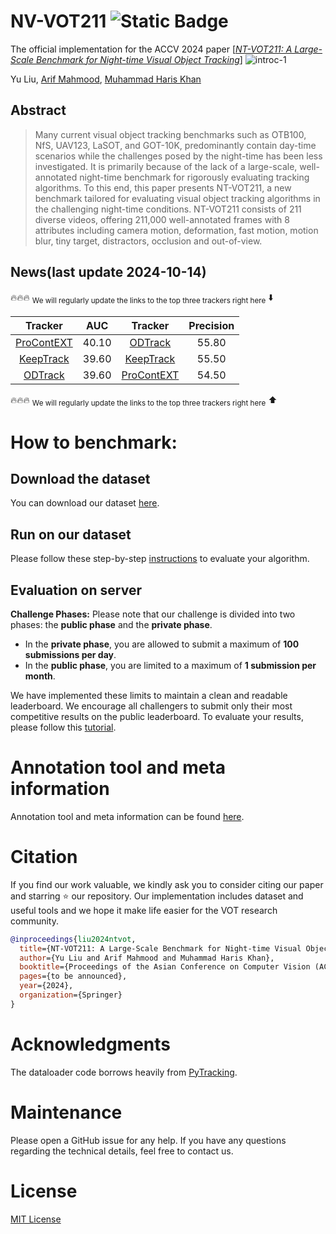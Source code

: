 # NV-VOT211 ![Static Badge](https://img.shields.io/badge/The_Most_Challenging_VOT_Benchmark-ACCV2024%20Oral-blue)


The official implementation for the ACCV 2024 paper \[[_NT-VOT211: A Large-Scale Benchmark for Night-time Visual Object Tracking_](https://arxiv.org/abs/2410.20421)\]
![introc-1](https://github.com/user-attachments/assets/1a0e046a-0153-4c6f-acf2-5ba3e0c12b19)

Yu Liu,  [Arif Mahmood](https://scholar.google.com.sg/citations?user=_e6yGs4AAAAJ&hl=en),  [Muhammad Haris Khan](https://scholar.google.com/citations?user=ZgERfFwAAAAJ&hl=en)
## Abstract
>Many current visual object tracking benchmarks such as OTB100, NfS, UAV123, LaSOT, and GOT-10K, predominantly contain day-time scenarios while the challenges posed by the night-time has been less investigated. It is primarily because of the lack of a large-scale, well-annotated night-time benchmark for rigorously evaluating tracking algorithms. To this end, this paper presents NT-VOT211, a new benchmark tailored for evaluating visual object tracking algorithms in the challenging night-time conditions.
NT-VOT211 consists of 211 diverse videos, offering 211,000 well-annotated frames with 8 attributes including camera motion, deformation, fast motion, motion blur, tiny target, distractors, occlusion and out-of-view.

## News(last update 2024-10-14) 

:fire::fire::fire: <sub>We will regularly update the links to the top three trackers right here</sub> :arrow_down:

| Tracker     | 	AUC | Tracker | Precision |
|:-----------:|:------------:|:-----------:|:-----------------:|
| [ProContEXT](https://github.com/jp-lan/procontext) | 40.10         | [ODTrack](https://github.com/GXNU-ZhongLab/ODTrack)        | 55.80              |
| [KeepTrack](https://github.com/visionml/pytracking/blob/master/pytracking/README.md#KeepTrack)| 39.60         | [KeepTrack](https://github.com/visionml/pytracking/blob/master/pytracking/README.md#KeepTrack)      | 55.50              |
| [ODTrack](https://github.com/GXNU-ZhongLab/ODTrack) | 39.60         | [ProContEXT](https://github.com/jp-lan/procontext)        | 54.50              |

:fire::fire::fire: <sub>We will regularly update the links to the top three trackers right here</sub> :arrow_up:

# How to benchmark:
## Download the dataset
You can download our dataset [here](https://zenodo.org/records/13768180?preview=1&token=eyJhbGciOiJIUzUxMiIsImlhdCI6MTcyNzA1ODYxMCwiZXhwIjozMjUwNTQwNzk5OX0.eyJpZCI6IjQwOWY4OGU3LWU3YjMtNDQ3OS1hMTAzLTg1ODBmZTI0MDkxNSIsImRhdGEiOnt9LCJyYW5kb20iOiI4NDVhMzgzNzEwZTQxZjEwZWE1ZmVhYWJkY2M4N2M4NyJ9.7LuMtijWPL-fCaTBbRpyXC0hS3R_UEljpgjkQBUIlf1ssU4JIFPXukuIlZejbdKGXqTZ3rMy9irIO7k85Ehzdw).
## Run on our dataset
Please follow these step-by-step [instructions](https://github.com/LiuYuML/NV-VOT211/tree/main/misc/dataloader) to evaluate your algorithm.
## Evaluation on server
**Challenge Phases:**
Please note that our challenge is divided into two phases: the **public phase** and the **private phase**.

- In the **private phase**, you are allowed to submit a maximum of **100 submissions per day**.
- In the **public phase**, you are limited to a maximum of **1 submission per month**.

We have implemented these limits to maintain a clean and readable leaderboard. We encourage all challengers to submit only their most competitive results on the public leaderboard.
To evaluate your results, please follow this [tutorial](https://github.com/LiuYuML/NV-VOT211/tree/main/misc/evaluation%20server).
# Annotation tool and meta information
Annotation tool and meta information can be found [here](https://github.com/LiuYuML/NV-VOT211/tree/main/misc/Other).

# Citation
If you find our work valuable, we kindly ask you to consider citing our paper and starring ⭐ our repository. Our implementation includes dataset and useful tools and we hope it make life easier for the VOT research community.
```bibtex
@inproceedings{liu2024ntvot,
  title={NT-VOT211: A Large-Scale Benchmark for Night-time Visual Object Tracking},
  author={Yu Liu and Arif Mahmood and Muhammad Haris Khan},
  booktitle={Proceedings of the Asian Conference on Computer Vision (ACCV)},
  pages={to be announced},
  year={2024},
  organization={Springer}
}
```
# Acknowledgments
The dataloader code borrows heavily from [PyTracking](https://github.com/visionml/pytracking).
# Maintenance
Please open a GitHub issue for any help. If you have any questions regarding the technical details, feel free to contact us.
# License
[MIT License](https://mit-license.org/)

